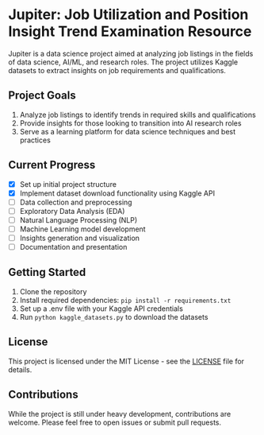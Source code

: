 # Jupiter: Job Utilization and Position Insight Trend Examination Resource

Jupiter is a data science project aimed at analyzing job listings in the fields of data science, AI/ML, and research roles. The project utilizes Kaggle datasets to extract insights on job requirements and qualifications.

## Project Goals

1. Analyze job listings to identify trends in required skills and qualifications
2. Provide insights for those looking to transition into AI research roles
3. Serve as a learning platform for data science techniques and best practices

## Current Progress

- [x] Set up initial project structure
- [x] Implement dataset download functionality using Kaggle API
- [ ] Data collection and preprocessing
- [ ] Exploratory Data Analysis (EDA)
- [ ] Natural Language Processing (NLP)
- [ ] Machine Learning model development
- [ ] Insights generation and visualization
- [ ] Documentation and presentation

## Getting Started

1. Clone the repository
2. Install required dependencies: `pip install -r requirements.txt`
3. Set up a .env file with your Kaggle API credentials
4. Run `python kaggle_datasets.py` to download the datasets

## License

This project is licensed under the MIT License - see the [LICENSE](LICENSE) file for details.

## Contributions

While the project is still under heavy development, contributions are welcome. Please feel free to open issues or submit pull requests.